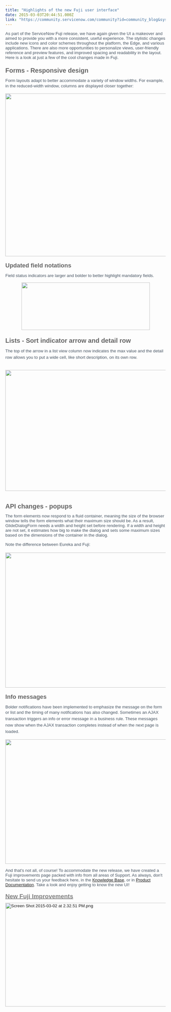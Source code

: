 ```yaml
---
title: "Highlights of the new Fuji user interface"
date: 2015-03-03T20:44:51.000Z
link: "https://community.servicenow.com/community?id=community_blog&sys_id=1afd662ddbd0dbc01dcaf3231f96198c"
---
```

<p><span style="color: #485563; font-family: arial; font-size: 13.333333015441895px;">As part of the ServiceNow Fuji release, we have again given the UI a makeover and aimed to provide you with a more consistent, useful experience. <span style="color: #485563; font-family: arial;">The stylistic changes include new icons and color schemes throughout the platform, the Edge, and various applications. There are also more opportunities to personalize views, user-friendly reference and preview features, and improved spacing and readability in the layout.</span> Here is a look at just a few of the cool changes made in Fuji.</span></p><p style="margin-bottom: 9px; color: #485563; font-family: arial; font-size: 13.333333015441895px;"></p><h1 class="new" style="font-size: 19px; margin-top: 18px; margin-bottom: -5px; font-family: arial; font-weight: normal; color: #d1232b;"><span style="font-size: 20px; font-weight: bold; color: #646464; line-height: 1.5em;">Forms - Responsive design</span></h1><p style="margin-bottom: 9px; color: #485563; font-family: arial; font-size: 13.333333015441895px;">Form layouts adapt to better accommodate a variety of window widths. For example, i<span style="font-size: 13.333333015441895px; line-height: 1.5em;">n the reduced-width window, columns are displayed closer together:</span></p><p style="margin-bottom: 9px; color: #485563; font-family: arial; font-size: 13.333333015441895px;"><img align="bottom" alt="" border="" class="jiveImage" data-original-title="" height="510" hspace="" src="https://hi.service-now.com/Image8.pngx" style="display: block; margin-left: auto; margin-right: auto;" title="" vspace="" width="560"/></p><h2 style="font-family: arial; color: #646464; margin-top: 18px; margin-bottom: 0.2em; font-size: 14pt;">Updated field notations</h2><p style="margin-bottom: 9px; color: #485563; font-family: arial; font-size: 13.333333015441895px;">Field status indicators are larger and bolder to better highlight mandatory fields.</p><p style="margin-bottom: 9px; color: #485563; font-family: arial; font-size: 13.333333015441895px;"><img align="bottom" alt="" border="" class="jiveImage" data-original-title="" height="149" hspace="" src="https://hi.service-now.com/Image10.pngx" style="display: block; margin-left: auto; margin-right: auto;" title="" vspace="" width="403"/></p><p></p><h1 class="new" style="font-size: 19px; margin-top: 18px; margin-bottom: -5px; font-family: arial; font-weight: normal; color: #d1232b;"><span style="font-size: 20px; font-weight: bold; color: #646464; line-height: 1.5em;">Lists - Sort indicator arrow and detail row</span></h1><p style="margin-bottom: 9px; color: #485563; font-family: arial; font-size: 13.333333015441895px;">The top of the arrow in a list view column now indicates the max value and t<span style="font-size: 13.333333015441895px; line-height: 1.5em;">he detail row allows you to put a wide cell, like short description, on its own row. </span></p><p><span style="margin-bottom: 9px; color: #485563; font-family: arial; font-size: 13.333333015441895px;"><br/></span><span style="color: #485563; font-size: 13.333333015441895px; margin-bottom: 9px; font-family: 'courier new', courier;"><img align="bottom" alt="" border="" class="jiveImage" data-original-title="" height="379" hspace="" src="https://hi.service-now.com/Image12.pngx" style="display: block; margin-left: auto; margin-right: auto;" title="" vspace="" width="521"/><br/></span></p><h2 style="font-family: arial; color: #646464; margin-top: 18px; margin-bottom: 0.2em; font-size: 14pt;"></h2><h1 class="new" style="font-size: 19px; margin-top: 18px; margin-bottom: -5px; font-family: arial; font-weight: normal; color: #d1232b;"><span style="font-size: 20px; font-weight: bold; color: #646464; line-height: 1.5em;">API changes - popups</span></h1><p style="margin-bottom: 9px; color: #485563; font-family: arial; font-size: 13.333333015441895px;">The form elements now respond to a fluid container, meaning the size of the browser window tells the form elements what their maximum size should be. As a result, <span style="font-family: arial, helvetica, sans-serif;">GlideDialogForm</span> needs a width and height set before rendering. If a width and height are not set, it estimates how big to make the dialog and sets some maximum sizes based on the dimensions of the container in the dialog.</p><p style="margin-bottom: 9px; color: #485563; font-family: arial; font-size: 13.333333015441895px;">Note the difference between Eureka and Fuji:</p><h1 style="font-size: 18pt; margin-top: 18px; margin-bottom: 9px; font-family: arial; font-weight: normal; color: #d02b28;"><span style="font-family: 'courier new', courier;"><img align="bottom" alt="" border="" class="jiveImage" data-original-title="" height="423" hspace="" src="https://hi.service-now.com/Image13.pngx" style="display: block; margin-left: auto; margin-right: auto;" title="" vspace="" width="564"/></span></h1><h2 style="font-family: arial; color: #646464; margin-top: 18px; margin-bottom: 0.2em; font-size: 14pt;">Info messages</h2><p style="margin-bottom: 9px; color: #485563; font-family: arial; font-size: 13.333333015441895px;">Bolder notifications have been implemented to emphasize the message on the form or list and t<span style="font-size: 13.333333015441895px; line-height: 1.5em;">he timing of many notifications has also changed. Sometimes an AJAX transaction triggers an info or error message in a business rule</span><span style="font-size: 13.333333015441895px; line-height: 1.5em;">. These messages now show when the AJAX transaction completes instead of when the next page is loaded.</span></p><p></p><p style="margin-bottom: 9px; color: #485563; font-family: arial; font-size: 13.333333015441895px;"><img align="bottom" alt="" border="" class="jiveImage" data-original-title="" height="390" hspace="" src="https://hi.service-now.com/Image14.pngx" style="display: block; margin-left: auto; margin-right: auto;" title="" vspace="" width="520"/></p><p style="margin-bottom: 9px; color: #485563; font-family: arial; font-size: 13.333333015441895px;"></p><p style="margin-bottom: 9px; color: #485563; font-family: arial; font-size: 13.333333015441895px;">And that's not all, of course! To accommodate the new release, we have created a Fuji improvements page packed with info from all areas of Support. As always, don't hesitate to send us your feedback here, in the <a title="i.service-now.com/kb_home.do" href="https://hi.service-now.com/kb_home.do">Knowledge Base</a>, or in <a title="ki.servicenow.com/index.php?title=Main_Page" href="http://wiki.servicenow.com/index.php?title=Main_Page">Product Documentation</a>. Take a look and enjoy getting to know the new UI!</p><h1 class="new" style="font-weight: normal; margin-top: 18px; margin-bottom: -5px; font-size: 19px; font-family: arial; color: #d1232b;"><a href="https://hi.service-now.com/kb_view_customer.do?sysparm_article=KB0547307"><span style="color: #808080;"><strong>New Fuji Improvements</strong></span></a></h1><p style="margin-bottom: 9px; color: #485563; font-family: arial; font-size: 13.333333015441895px;"></p><p style="margin-bottom: 9px; color: #485563; font-family: arial; font-size: 13.333333015441895px;"><a href="https://hi.service-now.com/kb_view_customer.do?sysparm_article=KB0547307"><img   alt="Screen Shot 2015-03-02 at 2.32.51 PM.png" class="image-0 jive-image" src="1aeff84adb909f048c8ef4621f961935.iix" style="height: 325px; width: 620px; display: block; margin-left: auto; margin-right: auto;"/></a></p>